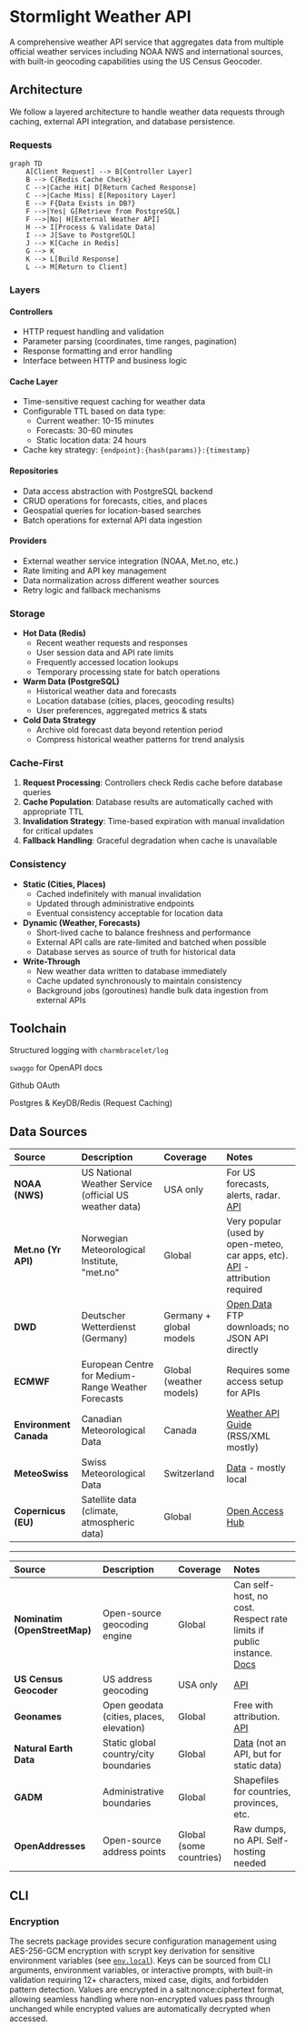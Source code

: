 # Stormlight Weather API

A comprehensive weather API service that aggregates data from multiple official weather services including NOAA NWS and international sources, with built-in geocoding capabilities using the US Census Geocoder.

## Architecture

We follow a layered architecture to handle weather data requests through caching, external API integration, and database persistence.

### Requests

```mermaid
graph TD
    A[Client Request] --> B[Controller Layer]
    B --> C{Redis Cache Check}
    C -->|Cache Hit| D[Return Cached Response]
    C -->|Cache Miss| E[Repository Layer]
    E --> F{Data Exists in DB?}
    F -->|Yes| G[Retrieve from PostgreSQL]
    F -->|No| H[External Weather API]
    H --> I[Process & Validate Data]
    I --> J[Save to PostgreSQL]
    J --> K[Cache in Redis]
    G --> K
    K --> L[Build Response]
    L --> M[Return to Client]
```

### Layers

#### Controllers

- HTTP request handling and validation
- Parameter parsing (coordinates, time ranges, pagination)
- Response formatting and error handling
- Interface between HTTP and business logic

#### Cache Layer

- Time-sensitive request caching for weather data
- Configurable TTL based on data type:
    - Current weather: 10-15 minutes
    - Forecasts: 30-60 minutes
    - Static location data: 24 hours
- Cache key strategy: `{endpoint}:{hash(params)}:{timestamp}`

#### Repositories

- Data access abstraction with PostgreSQL backend
- CRUD operations for forecasts, cities, and places
- Geospatial queries for location-based searches
- Batch operations for external API data ingestion

#### Providers

- External weather service integration (NOAA, Met.no, etc.)
- Rate limiting and API key management
- Data normalization across different weather sources
- Retry logic and fallback mechanisms

### Storage

- **Hot Data (Redis)**
    - Recent weather requests and responses
    - User session data and API rate limits
    - Frequently accessed location lookups
    - Temporary processing state for batch operations
- **Warm Data (PostgreSQL)**
    - Historical weather data and forecasts
    - Location database (cities, places, geocoding results)
    - User preferences, aggregated metrics & stats
- **Cold Data Strategy**
    - Archive old forecast data beyond retention period
    - Compress historical weather patterns for trend analysis

### Cache-First

1. **Request Processing**: Controllers check Redis cache before database queries
2. **Cache Population**: Database results are automatically cached with appropriate TTL
3. **Invalidation Strategy**: Time-based expiration with manual invalidation for critical updates
4. **Fallback Handling**: Graceful degradation when cache is unavailable

### Consistency

- **Static (Cities, Places)**
    - Cached indefinitely with manual invalidation
    - Updated through administrative endpoints
    - Eventual consistency acceptable for location data
- **Dynamic (Weather, Forecasts)**
    - Short-lived cache to balance freshness and performance
    - External API calls are rate-limited and batched when possible
    - Database serves as source of truth for historical data
- **Write-Through**
    - New weather data written to database immediately
    - Cache updated synchronously to maintain consistency
    - Background jobs (goroutines) handle bulk data ingestion from external APIs

## Toolchain

Structured logging with `charmbracelet/log`

`swaggo` for OpenAPI docs

Github OAuth

Postgres & KeyDB/Redis (Request Caching)

## Data Sources

| Source                 | Description                                            | Coverage                | Notes                                                                                                                       |
| :--------------------- | :----------------------------------------------------- | :---------------------- | :-------------------------------------------------------------------------------------------------------------------------- |
| **NOAA (NWS)**         | US National Weather Service (official US weather data) | USA only                | For US forecasts, alerts, radar. [API](https://www.weather.gov/documentation/services-web-api)                              |
| **Met.no (Yr API)**    | Norwegian Meteorological Institute, "met.no"           | Global                  | Very popular (used by open-meteo, car apps, etc). [API](https://api.met.no/weatherapi/documentation) - attribution required |
| **DWD**                | Deutscher Wetterdienst (Germany)                       | Germany + global models | [Open Data](https://opendata.dwd.de/) FTP downloads; no JSON API directly                                                   |
| **ECMWF**              | European Centre for Medium-Range Weather Forecasts     | Global (weather models) | Requires some access setup for APIs                                                                                         |
| **Environment Canada** | Canadian Meteorological Data                           | Canada                  | [Weather API Guide](https://weather.gc.ca/mainmenu/about_envcan_e.html) (RSS/XML mostly)                                    |
| **MeteoSwiss**         | Swiss Meteorological Data                              | Switzerland             | [Data](https://www.meteoswiss.admin.ch/) - mostly local                                                                     |
| **Copernicus (EU)**    | Satellite data (climate, atmospheric data)             | Global                  | [Open Access Hub](https://scihub.copernicus.eu/)                                                                            |

---

| Source                        | Description                              | Coverage                | Notes                                                                                                                          |
| :---------------------------- | :--------------------------------------- | :---------------------- | :----------------------------------------------------------------------------------------------------------------------------- |
| **Nominatim (OpenStreetMap)** | Open-source geocoding engine             | Global                  | Can self-host, no cost. Respect rate limits if public instance. [Docs](https://nominatim.org/release-docs/develop/api/Search/) |
| **US Census Geocoder**        | US address geocoding                     | USA only                | [API](https://geocoding.geo.census.gov/geocoder/)                                                                              |
| **Geonames**                  | Open geodata (cities, places, elevation) | Global                  | Free with attribution. [API](http://www.geonames.org/export/web-services.html)                                                 |
| **Natural Earth Data**        | Static global country/city boundaries    | Global                  | [Data](https://www.naturalearthdata.com/) (not an API, but for static data)                                                    |
| **GADM**                      | Administrative boundaries                | Global                  | Shapefiles for countries, provinces, etc.                                                                                      |
| **OpenAddresses**             | Open-source address points               | Global (some countries) | Raw dumps, no API. Self-hosting needed                                                                                         |

## CLI

### Encryption

The secrets package provides secure configuration management using AES-256-GCM encryption with scrypt key derivation for sensitive environment variables (see [`env.local`](env.local)).
Keys can be sourced from CLI arguments, environment variables, or interactive prompts, with built-in validation requiring 12+ characters, mixed case, digits, and forbidden pattern detection. Values are encrypted in a salt:nonce:ciphertext format, allowing seamless handling where non-encrypted values pass through unchanged while encrypted values are automatically decrypted when accessed.

